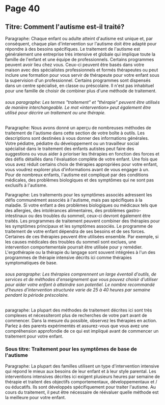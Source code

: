 # Page 40
## Titre: Comment l'autisme est-il traité?
Paragraphe: Chaque enfant ou adulte atteint d'autisme est unique et, par conséquent, chaque plan d'intervention sur l'autisme doit être adapté pour répondre à des besoins spécifiques. Le traitement de l'autisme est généralement une entreprise très intensive et globale qui implique toute la famille de l'enfant et une équipe de professionnels. Certains programmes peuvent avoir lieu chez vous. Ceux-ci peuvent être basés dans votre maison avec des spécialistes professionnels et formés thérapeutes ou peut inclure une formation pour vous servir de thérapeute pour votre enfant sous la supervision d'un professionnel. Certains programmes sont dispensés dans un centre spécialisé, en classe ou préscolaire. Il n'est pas inhabituel pour une famille de choisir de combiner plus d'une méthode de traitement.
###### sous paragraphe: Les termes "traitement" et "thérapie" peuvent être utilisés de manière interchangeable. Le mot «intervention» peut également être utilisé pour décrire un traitement ou une thérapie.
Paragraphe: Nous avons donné un aperçu de nombreuses méthodes de traitement de l'autisme dans cette section de votre boîte à outils. Les descriptions sont destinées à vous donner des informations générales. Votre pédiatre, pédiatre du développement ou un travailleur social spécialisé dans le traitement des enfants autistes peut faire des suggestions ou vous aider à prioriser les thérapies en fonction des forces et des défis détaillés dans l'évaluation complète de votre enfant. Une fois que vous avez réduit certains choix de thérapies appropriées pour votre enfant, vous voudrez explorer plus d'informations avant de vous engager à un. Pour de nombreux enfants, l'autisme est compliqué par des conditions médicales, des problèmes biologiques et des symptômes qui ne sont pas exclusifs à l'autisme.

Paragraphe: Les traitements pour les symptômes associés adressent les défis communément associés à l'autisme, mais pas spécifiques à la maladie. Si votre enfant a des problèmes biologiques ou médicaux tels que des allergies, des intolérances alimentaires, des problèmes gastro-intestinaux ou des troubles du sommeil, ceux-ci devront également être traités. Les programmes de traitement peuvent combiner des thérapies pour les symptômes principaux et les symptômes associés. Le programme de traitement de votre enfant dépendra de ses besoins et de ses forces. Certaines de ces thérapies peuvent être utilisées ensemble. Par exemple, si les causes médicales des troubles du sommeil sont exclues, une intervention comportementale pourrait être utilisée pour y remédier. L'ergothérapie ou la thérapie du langage sont souvent intégrées à l'un des programmes de thérapie intensive décrits ici comme thérapies symptomatiques de base.
###### sous paragraphe: Les thérapies comprennent un large éventail d'outils, de services et de méthodes d'enseignement que vous pouvez choisir d'utiliser pour aider votre enfant à atteindre son potentiel. Le nombre recommandé d'heures d'intervention structurée varie de 25 à 40 heures par semaine pendant la période préscolaire.
paragraphe: La plupart des méthodes de traitement décrites ici sont très complexes et nécessiteront plus de recherches de votre part avant de commencer. Dans la mesure du possible, observez les thérapies en action. Parlez à des parents expérimentés et assurez-vous que vous avez une compréhension approfondie de ce qui est impliqué avant de commencer un traitement pour votre enfant.
### Sous titre: Traitement pour les symptômes de base de l'autisme
Paragraphe: La plupart des familles utilisent un type d'intervention intensive qui répond le mieux aux besoins de leur enfant et à leur style parental. Les interventions intensives décrites ici exigent plusieurs heures par semaine de thérapie et traitent des objectifs comportementaux, développementaux et / ou éducatifs. Ils sont développés spécifiquement pour traiter l'autisme. Au cours du traitement, il peut être nécessaire de réévaluer quelle méthode est la meilleure pour votre enfant.
